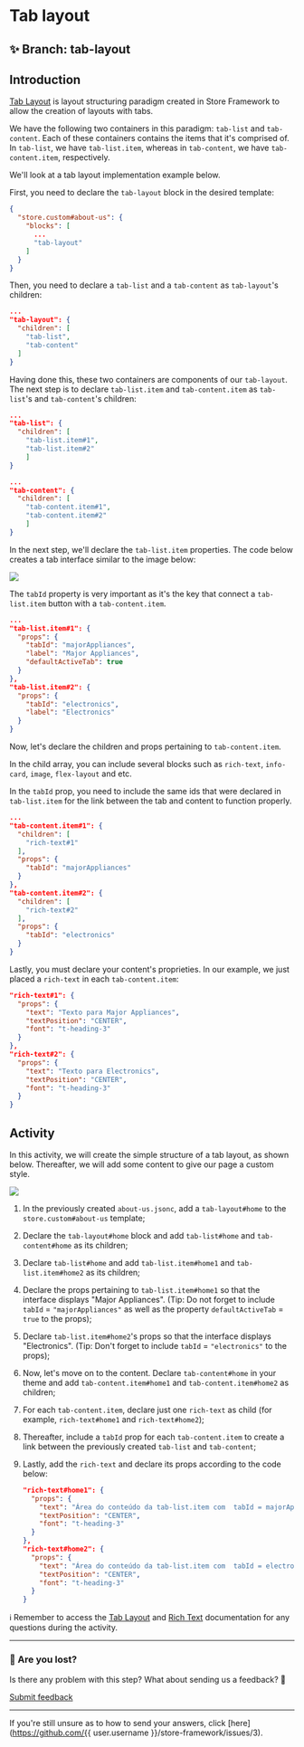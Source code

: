 # Tab layout

## :sparkles: **Branch:** tab-layout

## Introduction

[Tab Layout](https://vtex.io/docs/components/layout/vtex.tab-layout) is layout structuring paradigm created in Store Framework to allow the creation of layouts with tabs. 

We have the following two containers in this paradigm: `tab-list` and `tab-content`. Each of these containers contains the items that it's comprised of. In `tab-list`, we have `tab-list.item`, whereas in `tab-content`, we have `tab-content.item`, respectively.

We'll look at a tab layout implementation example below.

First, you need to declare the `tab-layout` block in the desired template:

```json
{
  "store.custom#about-us": {
    "blocks": [
      ...
      "tab-layout"
    ]
  }
}

```

Then, you need to declare a `tab-list` and a `tab-content` as `tab-layout`'s children:

```json
...
"tab-layout": {
  "children": [
    "tab-list",
    "tab-content"
  ]
}
```


Having done this, these two containers are components of our `tab-layout`. The next step is to declare `tab-list.item` and `tab-content.item` as `tab-list`'s and `tab-content`'s children:

```json
...
"tab-list": {
  "children": [
    "tab-list.item#1",
    "tab-list.item#2"
    ]
}
```

```json
...
"tab-content": {
  "children": [
    "tab-content.item#1",
    "tab-content.item#2"
    ]
}
```

In the next step, we'll declare the `tab-list.item` properties. The code below creates a tab interface similar to the image below:

![](https://appliancetheme.vteximg.com.br/arquivos/tab-list-items.png)

The `tabId` property is very important as it's the key that connect a `tab-list.item` button with a `tab-content.item`.

```json
...
"tab-list.item#1": {
  "props": {
    "tabId": "majorAppliances",
    "label": "Major Appliances",
    "defaultActiveTab": true
  }
},
"tab-list.item#2": {
  "props": {
    "tabId": "electronics",
    "label": "Electronics"
  }
}
```

Now, let's declare the children and props pertaining to `tab-content.item`.

In the child array, you can include several blocks such as `rich-text`, `info-card`, `image`, `flex-layout` and etc.

In the `tabId` prop, you need to include the same ids that were declared in `tab-list.item` for the link between the tab and content to function properly.

```json
...
"tab-content.item#1": {
  "children": [
    "rich-text#1"
  ],
  "props": {
    "tabId": "majorAppliances"
  }
},
"tab-content.item#2": {
  "children": [
    "rich-text#2"
  ],
  "props": {
    "tabId": "electronics"
  }
}
```

Lastly, you must declare your content's proprieties. In our example, we just placed a `rich-text` in each `tab-content.item`:

```json
"rich-text#1": {
  "props": {
    "text": "Texto para Major Appliances",
    "textPosition": "CENTER",
    "font": "t-heading-3"
  }
},
"rich-text#2": {
  "props": {
    "text": "Texto para Electronics",
    "textPosition": "CENTER",
    "font": "t-heading-3"
  }
}
```

## Activity

In this activity, we will create the simple structure of a tab layout, as shown below. Thereafter, we will add some content to give our page a custom style.

![](https://appliancetheme.vteximg.com.br/arquivos/tarefa-tab-layout.png)

1. In the previously created `about-us.jsonc`, add a `tab-layout#home` to the `store.custom#about-us` template;
2. Declare the `tab-layout#home` block and add `tab-list#home` and `tab-content#home` as its children;
3. Declare `tab-list#home` and add `tab-list.item#home1` and `tab-list.item#home2` as its children;
4. Declare the props pertaining to `tab-list.item#home1` so that the interface displays "Major Appliances". (Tip: Do not forget to include `tabId` = `"majorAppliances"` as well as the property `defaultActiveTab` = `true` to the props);
5. Declare `tab-list.item#home2`'s props so that the interface displays "Electronics". (Tip: Don't forget to include `tabId` = `"electronics"` to the props);
6. Now, let's move on to the content. Declare `tab-content#home` in your theme and add `tab-content.item#home1` and `tab-content.item#home2` as children;
7. For each `tab-content.item`, declare just one `rich-text` as child (for example, `rich-text#home1` and `rich-text#home2`);
8. Thereafter, include a `tabId` prop for each `tab-content.item` to create a link between the previously created `tab-list` and `tab-content`;
9. Lastly, add the `rich-text` and declare its props according to the code below:
  
    ```json
    "rich-text#home1": {
      "props": {
        "text": "Área do conteúdo da tab-list.item com  tabId = majorAppliances",
        "textPosition": "CENTER",
        "font": "t-heading-3"
      }
    },
    "rich-text#home2": {
      "props": {
        "text": "Área do conteúdo da tab-list.item com  tabId = electronics",
        "textPosition": "CENTER",
        "font": "t-heading-3"
      }
    }
    ```
  
  :information_source: Remember to access the [Tab Layout](https://vtex.io/docs/components/layout/vtex.tab-layout) and [Rich Text](https://vtex.io/docs/components/all/vtex.rich-text/) documentation for any questions during the activity. 

---

### :no_entry_sign: Are you lost?

Is there any problem with this step? What about sending us a feedback? :pray:

[Submit feedback](https://docs.google.com/forms/d/e/1FAIpQLSeaWrm0Hogm-txm5Ww6mUa68eDuE3WnpFjUSVJ3Wi3dnmCb7A/viewform?usp=pp_url&entry.1784529524=Rodap%C3%A9)

---

If you're still unsure as to how to send your answers, click [here](https://github.com/{{ user.username }}/store-framework/issues/3).
